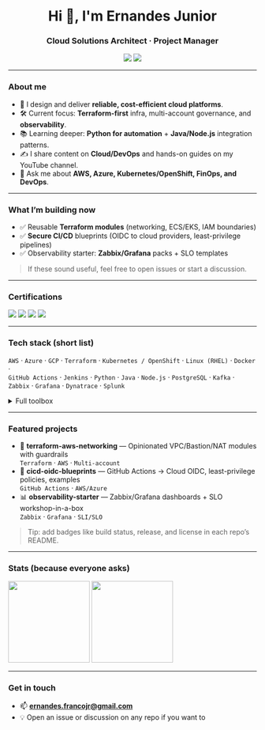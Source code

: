 <!-- README.md -->

<h1 align="center">Hi 👋, I'm Ernandes Junior</h1>
<h3 align="center">Cloud Solutions Architect · Project Manager</h3>

<p align="center">
  <a href="mailto:ernandes.francojr@gmail.com"><img src="https://img.shields.io/badge/Email-ernandes.francojr%40gmail.com-informational?logo=gmail"></a>
  <img src="https://komarev.com/ghpvc/?username=ernandesfranco&label=Views" />
</p>

---

### About me
- 🧭 I design and deliver **reliable, cost-efficient cloud platforms**.
- 🛠️ Current focus: **Terraform-first** infra, multi-account governance, and **observability**.
- 📚 Learning deeper: **Python for automation** + **Java/Node.js** integration patterns.
- ✍️ I share content on **Cloud/DevOps** and hands-on guides on my YouTube channel.
- 💬 Ask me about **AWS, Azure, Kubernetes/OpenShift, FinOps, and DevOps**.

---

### What I’m building now
- ✅ Reusable **Terraform modules** (networking, ECS/EKS, IAM boundaries)
- ✅ **Secure CI/CD** blueprints (OIDC to cloud providers, least-privilege pipelines)
- ✅ Observability starter: **Zabbix/Grafana** packs + SLO templates

> If these sound useful, feel free to open issues or start a discussion.

---

### Certifications
<img src="https://img.shields.io/badge/AWS-Cloud%20Practitioner-232F3E?logo=amazon-aws&logoColor=white" />
<img src="https://img.shields.io/badge/AWS-Solutions%20Architect%20Associate-232F3E?logo=amazon-aws&logoColor=white" />
<img src="https://img.shields.io/badge/Microsoft-AZ--900-0078D4?logo=microsoft-azure&logoColor=white" />
<img src="https://img.shields.io/badge/Microsoft-DP--900-0078D4?logo=microsoft-azure&logoColor=white" />

---

### Tech stack (short list)
`AWS` · `Azure` · `GCP` · `Terraform` · `Kubernetes / OpenShift` · `Linux (RHEL)` · `Docker` ·  
`GitHub Actions` · `Jenkins` · `Python` · `Java` · `Node.js` · `PostgreSQL` · `Kafka` ·  
`Zabbix` · `Grafana` · `Dynatrace` · `Splunk`

<details>
  <summary>Full toolbox</summary>
  Amplify, API Gateway, Lambda, S3, EC2, VPC, Route 53, ECR/ECS/EKS, IAM, Config, CloudTrail, CloudWatch,
  Azure AD, AKS, Storage, Networking, GCP IAM/Compute, Kafka, Hadoop ecosystem (HDFS/Hive/Spark),
  NGINX, Redis, MySQL, MongoDB, PostgreSQL, ServiceNow, Selenium, Pandas, scikit-learn, etc.
</details>

---

### Featured projects
<!-- Replace repo names below with your real ones and pin them in your GitHub profile for visibility -->
- 🚀 **terraform-aws-networking** — Opinionated VPC/Bastion/NAT modules with guardrails  
  `Terraform` · `AWS` · `Multi-account`
- 🔐 **cicd-oidc-blueprints** — GitHub Actions → Cloud OIDC, least-privilege policies, examples  
  `GitHub Actions` · `AWS/Azure`
- 📊 **observability-starter** — Zabbix/Grafana dashboards + SLO workshop-in-a-box  
  `Zabbix` · `Grafana` · `SLI/SLO`

> Tip: add badges like build status, release, and license in each repo’s README.

---

### Stats (because everyone asks)
<p align="left">
  <img height="165" src="https://github-readme-stats.vercel.app/api?username=ernandesfranco&show_icons=true&hide_title=true" />
  <img height="165" src="https://github-readme-stats.vercel.app/api/top-langs/?username=ernandesfranco&layout=compact&hide_title=true" />
</p>

---

### Get in touch
- 📫 **ernandes.francojr@gmail.com**
- 💡 Open an issue or discussion on any repo if you want to
